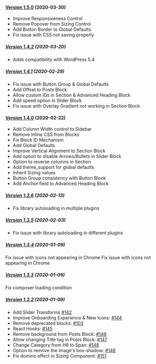 #### [Version 1.5.0](https://github.com/Codeinwp/gutenberg-blocks/compare/v1.4.2...v1.5.0) (2020-03-30)

- Improve Responsiveness Control
- Remove Popover from Sizing Control
- Add Button Border to Global Defaults
- Fix issue with CSS not saving properly

##### [Version 1.4.2](https://github.com/Codeinwp/gutenberg-blocks/compare/v1.4.1...v1.4.2) (2020-03-20)

- Adds compatibility with WordPress 5.4

##### [Version 1.4.1](https://github.com/Codeinwp/gutenberg-blocks/compare/v1.4.0...v1.4.1) (2020-02-29)

- Fix issue with Button Group & Global Defaults
- Add Offset to Posts Block
- Allow custom IDs in Section & Advanced Heading Block
- Add speed option in Slider Block
- Fix issue with Overlay Gradient not working in Section Block

#### [Version 1.4.0](https://github.com/Codeinwp/gutenberg-blocks/compare/v1.3.6...v1.4.0) (2020-02-22)

- Add Column Width control to Sidebar
- Remove Inline CSS from Blocks
- Fix Block ID Mechanism
- Add Global Defaults
- Improve Vertical Alignment to Section Block
- Add option to disable Arrows/Bullets in Slider Block
- Option to reverse columns in Section
- Add theme_support for global defaults
- Inherit Sizing values
- Button Group consistency with Button Block
- Add Anchor field to Advanced Heading Block

##### [Version 1.3.6](https://github.com/Codeinwp/gutenberg-blocks/compare/v1.3.5...v1.3.6) (2020-02-13)

* Fix library autoloading in multiple plugins

##### [Version 1.3.5](https://github.com/Codeinwp/gutenberg-blocks/compare/v1.3.4...v1.3.5) (2020-02-03)

 * Fix issue with library autoloading in different plugins

##### [Version 1.3.4](https://github.com/Codeinwp/gutenberg-blocks/compare/v1.3.3...v1.3.4) (2020-01-09)

Fix issue with icons not appearing in Chrome
Fix issue with icons not appearing in Chrome

##### [Version 1.3.3](https://github.com/Codeinwp/gutenberg-blocks/compare/v1.3.2...v1.3.3) (2020-01-09)

Fix composer loading condition

##### [Version 1.3.2](https://github.com/Codeinwp/gutenberg-blocks/compare/v1.3.1...v1.3.2) (2020-01-09)

- Add Slider Transforms [#142](https://github.com/Codeinwp/gutenberg-blocks/issues/142)
- Improve Onboarding Experience & New Icons: [#144](https://github.com/Codeinwp/gutenberg-blocks/issues/144)
- Remove deprecated blocks: [#103](https://github.com/Codeinwp/gutenberg-blocks/issues/103)
- React Hooks: [#145](https://github.com/Codeinwp/gutenberg-blocks/issues/145)
- Remove background from Posts Block: [#149](https://github.com/Codeinwp/gutenberg-blocks/issues/149)
- Allow changing Title tag in Posts Block: [#147](https://github.com/Codeinwp/gutenberg-blocks/issues/147)
- Change Category from H6 to Span: [#148](https://github.com/Codeinwp/gutenberg-blocks/issues/148)
- Option to remove the image's box-shadow: [#146](https://github.com/Codeinwp/gutenberg-blocks/issues/146)
- Fix domino effect in Sizing Component: [#151](https://github.com/Codeinwp/gutenberg-blocks/issues/151)
